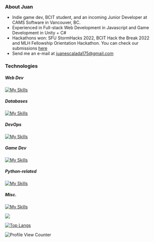 ### About Juan

- Indie game dev, BCIT student, and an incoming Junior Developer at CAMS Software in Vancouver, BC.
- Experienced in Full-stack Web Development in Javascript and Game Development in Unity + C#
- Hackathons won: SFU StormHacks 2022, BCIT Hack the Break 2022 and MLH Fellowship Orientation Hackathon. You can check our submissions [here](https://devpost.com/jescalada)
- Send me an e-mail at [juanescalada175@gmail.com](mailto:juanescalada175@gmail.com)

### Technologies
##### Web Dev  
[![My Skills](https://skillicons.dev/icons?i=nestjs,vue,nodejs,express,jest,tailwind,bootstrap,jquery,firebase)](https://skillicons.dev)
##### Databases  
[![My Skills](https://skillicons.dev/icons?i=mysql,sqlite,mongodb)](https://skillicons.dev)
##### DevOps  
[![My Skills](https://skillicons.dev/icons?i=docker,aws,gcp,nginx,netlify)](https://skillicons.dev)
##### Game Dev  
[![My Skills](https://skillicons.dev/icons?i=unity,cs,visualstudio)](https://skillicons.dev)
##### Python-related  
[![My Skills](https://skillicons.dev/icons?i=py,flask,django,bots)](https://skillicons.dev)
##### Misc.  
[![My Skills](https://skillicons.dev/icons?i=git,github,bash,heroku,raspberrypi)](https://skillicons.dev)

<img src="https://github-readme-stats.vercel.app/api?username=jescalada&theme=synthwave&count_private=true&show_icons=true">

[![Top Langs](https://github-readme-stats.vercel.app/api/top-langs/?username=jescalada&hide=html,css&theme=radical&langs_count=8&layout=compact)](https://github.com/anuraghazra/github-readme-stats)

![Profile View Counter](https://komarev.com/ghpvc/?username=jescalada)
